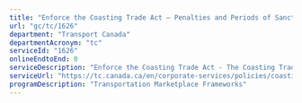 ```yaml
---
title: "Enforce the Coasting Trade Act – Penalties and Periods of Sanction"
url: "gc/tc/1626"
department: "Transport Canada"
departmentAcronym: "tc"
serviceId: "1626"
onlineEndtoEnd: 0
serviceDescription: "Enforce the Coasting Trade Act - The Coasting Trade Act reserves Canadian coasting trade to Canadian vessels and provides for access to foreign ships when a suitable Canadian ship in not available.  The Director, Seaway and Domestic Shipping Policy is the designated enforcement officer for the legislation."
serviceUrl: "https://tc.canada.ca/en/corporate-services/policies/coasting-trade-canada"
programDescription: "Transportation Marketplace Frameworks"
---
```


